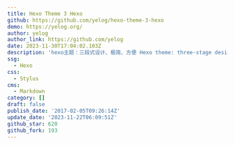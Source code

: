 ```yaml
---
title: Hexo Theme 3 Hexo
github: https://github.com/yelog/hexo-theme-3-hexo
demo: https://yelog.org/
author: yelog
author_link: https://github.com/yelog
date: 2023-11-30T17:04:02.103Z
description: 'hexo主题：三段式设计、极简、方便 Hexo theme: three-stage design'
ssg:
  - Hexo
css:
  - Stylus
cms:
  - Markdown
category: []
draft: false
publish_date: '2017-02-05T09:26:14Z'
update_date: '2023-11-22T06:09:51Z'
github_star: 620
github_fork: 193
---
```


